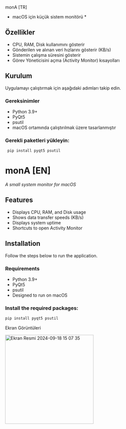  monA [TR]
 * macOS için küçük sistem monitörü *

## Özellikler

- CPU, RAM, Disk kullanımını gösterir
- Gönderilen ve alınan veri hızlarını gösterir (KB/s)
- Sistemin çalışma süresini gösterir
- Görev Yöneticisini açma (Activity Monitor) kısayolları
  
## Kurulum
Uygulamayı çalıştırmak için aşağıdaki adımları takip edin.

### Gereksinimler

- Python 3.9+
- PyQt5
- psutil
- macOS ortamında çalıştırılmak üzere tasarlanmıştır

### Gerekli paketleri yükleyin:
```bash
 pip install pyqt5 psutil
```



# monA [EN]
 *A small system monitor for macOS*

## Features

- Displays CPU, RAM, and Disk usage
- Shows data transfer speeds (KB/s)
- Displays system uptime
- Shortcuts to open Activity Monitor

## Installation
Follow the steps below to run the application.

### Requirements

- Python 3.9+
- PyQt5
- psutil
- Designed to run on macOS

### Install the required packages:

```bash
pip install pyqt5 psutil
```

Ekran Görüntüleri 

<img width="286" alt="Ekran Resmi 2024-09-18 15 07 35" src="https://github.com/user-attachments/assets/899eba91-ec6e-46cd-8f4e-de0920f7b2f1">







   

